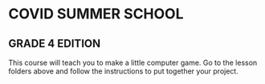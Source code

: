 # COVID SUMMER SCHOOL #
## GRADE 4 EDITION ##

This course will teach you to make a little computer game.  Go to the lesson folders above and follow the instructions to put together your project.

